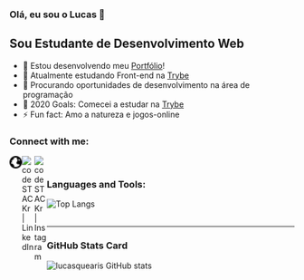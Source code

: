 ### Olá, eu sou o Lucas  👋
## Sou Estudante de Desenvolvimento Web

- 🔭 Estou desenvolvendo meu  [Portfólio][portfolio]!
- 🌱 Atualmente estudando Front-end na [Trybe][trybe]
- 👯 Procurando oportunidades de desenvolvimento na área de programação
- 🥅 2020 Goals: Comecei a estudar na [Trybe][trybe]
- ⚡ Fun fact: Amo a natureza e jogos-online

### Connect with me:

[<img align="left" alt="codeSTACKr.com" width="22px" src="https://raw.githubusercontent.com/iconic/open-iconic/master/svg/globe.svg" />][portfolio]
[<img align="left" alt="codeSTACKr | LinkedIn" width="22px" src="https://cdn.jsdelivr.net/npm/simple-icons@v3/icons/linkedin.svg" />][linkedin]
[<img align="left" alt="codeSTACKr | Instagram" width="22px" src="https://cdn.jsdelivr.net/npm/simple-icons@v3/icons/instagram.svg" />][instagram]

<br />

### Languages and Tools:

![Top Langs](https://github-readme-stats.vercel.app/api/top-langs/?username=lucasquearis&theme=dracula)
<br />
<br />

---
### GitHub Stats Card
![lucasquearis GitHub stats](https://github-readme-stats.vercel.app/api?username=lucasquearis&count_private=true&show_icons=true&theme=dracula)




[portfolio]: https://lucasquearis.github.io/portfolio/
[trybe]: https://www.betrybe.com/
[instagram]: https://www.instagram.com/lucasquearis/
[linkedin]: https://www.linkedin.com/in/lucasquearis